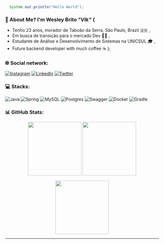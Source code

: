 ```java 
  System.out.println("Hello World");
``` 

### 💫 About Me? I'm Wesley Brito *"Vlk"*  {
- Tenho 23 anos, morador de Taboão da Serra, São Paulo, Brazil 🇧🇷 ,
- Em busca de transição para o mercado Dev 🧑‍💻 ,
- Estudante de Análise e Desenvolvimento de Sistemas na UNICSUL 🎓 ,
- Future backend developer with much coffee ☕️ };

### 🌐 Social network:
[![Instagram](https://img.shields.io/badge/Instagram-%23E4405F.svg?logo=Instagram&logoColor=white)](https://instagram.com/wesley.vlk) [![LinkedIn](https://img.shields.io/badge/LinkedIn-%230077B5.svg?logo=linkedin&logoColor=white)](https://linkedin.com/in/wesleybritovlk) [![Twitter](https://img.shields.io/badge/Twitter-%231DA1F2.svg?logo=Twitter&logoColor=white)](https://twitter.com/wesley_vlk)

### 💻 Stacks:
![Java](https://img.shields.io/badge/java-%23ED8B00.svg?style=for-the-badge&logo=java&logoColor=white) ![Spring](https://img.shields.io/badge/spring-%236DB33F.svg?style=for-the-badge&logo=spring&logoColor=white) ![MySQL](https://img.shields.io/badge/mysql-%2300f.svg?style=for-the-badge&logo=mysql&logoColor=white) ![Postgres](https://img.shields.io/badge/postgres-%23316192.svg?style=for-the-badge&logo=postgresql&logoColor=white) ![Swagger](https://img.shields.io/badge/-Swagger-%23Clojure?style=for-the-badge&logo=swagger&logoColor=white) ![Docker](https://img.shields.io/badge/docker-%230db7ed.svg?style=for-the-badge&logo=docker&logoColor=white) ![Gradle](https://img.shields.io/badge/Gradle-02303A.svg?style=for-the-badge&logo=Gradle&logoColor=white)
</p>

### 📊 GitHub Stats:
<p align="center">
  <img src="https://github-readme-stats.vercel.app/api?username=wesleyvlk&theme=midnight-purple&hide_border=false&include_all_commits=false&count_private=false" height="175" />
  <img src="https://github-readme-stats.vercel.app/api/top-langs/?username=wesleyvlk&theme=midnight-purple&hide_border=false&include_all_commits=false&count_private=false&layout=compact" height="175" />
</p>
<p align="center">
  <img src="https://github-readme-streak-stats.herokuapp.com/?user=wesleyvlk&theme=midnight-purple&hide_border=false" height="175" />
</p>

---
